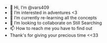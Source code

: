 - 👋 Hi, I’m @vars409
- 👀 I’m interested in adventures <3
- 🌱 I’m currently re-learning all the concepts
- 💞️ I’m looking to collaborate on Still Searching
- 📫 How to reach me you have to find out 
- Thank's for giving your precious time <<33

<!---
vars409/vars409 is a ✨ special ✨ repository because its `README.md` (this file) appears on your GitHub profile.
You can click the Preview link to take a look at your changes.
--->
